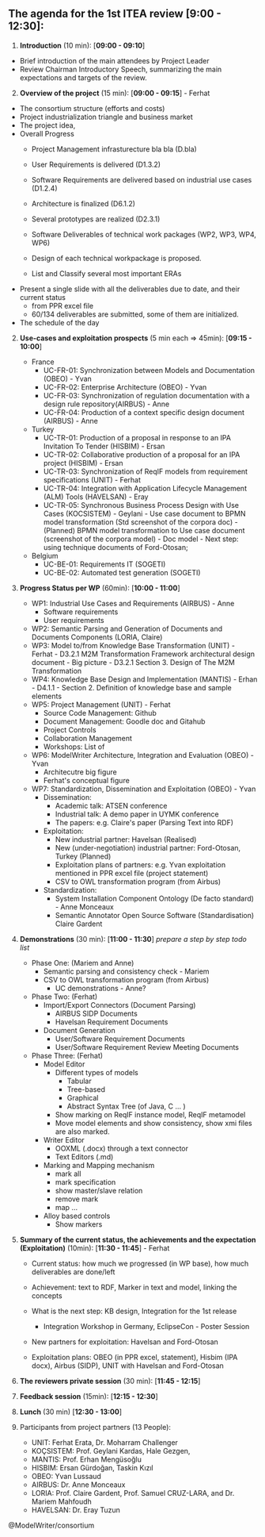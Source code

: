 The agenda for the 1st ITEA review [**9:00 - 12:30**]:
-------

1. **Introduction** (10 min): [**09:00 - 09:10**]
  - Brief introduction of the main attendees by Project Leader
  - Review Chairman Introductory Speech, summarizing the main expectations and targets of the review.
2. **Overview of the project** (15 min): [**09:00 - 09:15**] - Ferhat
  - The consortium structure (efforts and costs)
  - Project industrialization triangle and business market
  - The project idea,
  - Overall Progress
    - Project Management infrasturecture bla bla (D.bla)
    - User Requirements is delivered (D1.3.2)
    - Software Requirements are delivered based on industrial use cases (D1.2.4)
    - Architecture is finalized (D6.1.2)
    - Several prototypes are realized (D2.3.1)
    - Software Deliverables of technical work packages (WP2, WP3, WP4, WP6)
    - Design of each technical workpackage is proposed.
    
    - List and Classify several most important ERAs
  - Present a single slide with all the deliverables due to date, and their current status
    - from PPR excel file
    - 60/134 deliverables are submitted, some of them are initialized.  
  - The schedule of the day
2.  **Use-cases and exploitation prospects** (5 min each => 45min):  [**09:15 - 10:00**]
    - France
      - UC-FR-01: Synchronization between Models and Documentation (OBEO) - Yvan
      - UC-FR-02: Enterprise Architecture (OBEO) - Yvan
      - UC-FR-03: Synchronization of regulation documentation with a design rule repository(AIRBUS) - Anne
      - UC-FR-04: Production of a context specific design document (AIRBUS) - Anne
    - Turkey
      - UC-TR-01: Production of a proposal in response to an IPA Invitation To Tender (HISBIM) - Ersan
      - UC-TR-02: Collaborative production of a proposal for an IPA project (HISBIM) - Ersan
      - UC-TR-03: Synchronization of ReqIF models from requirement specifications (UNIT) - Ferhat
      - UC-TR-04: Integration with Application Lifecycle Management (ALM) Tools (HAVELSAN) - Eray
      - UC-TR-05: Synchronous Business Process Design with Use Cases (KOCSISTEM) - Geylani
            - Use case document to BPMN model transformation (Std screenshot of the corpora doc)
            - (Planned) BPMN model transformation to Use case document (screenshot of the corpora model)
            - Doc model
            - Next step: using technique documents of Ford-Otosan;
    - Belgium
      - UC-BE-01: Requirements IT (SOGETI)
      - UC-BE-02: Automated test generation (SOGETI)

3. **Progress Status per WP** (60min):  [**10:00 - 11:00**]
    - WP1: Industrial Use Cases and Requirements (AIRBUS) - Anne
        - Software requirements
        - User requirements
    - WP2: Semantic Parsing and Generation of Documents and Documents Components (LORIA, Claire)
    - WP3: Model to/from Knowledge Base Transformation (UNIT) - Ferhat
          - D3.2.1 M2M Transformation Framework architectural design document
                     - Big picture
                     - D3.2.1 Section 3. Design of The M2M Transformation
    - WP4: Knowledge Base Design and Implementation (MANTIS) - Erhan
          - D4.1.1 - Section 2. Definition of knowledge base and sample elements
    - WP5: Project Management (UNIT) - Ferhat
        - Source Code Management: Github
        - Document Management: Goodle doc and Gitahub
        - Project Controls
        - Collaboration Management
        - Workshops: List of
    - WP6: ModelWriter Architecture, Integration and Evaluation (OBEO) - Yvan
        - Architecutre big figure
        - Ferhat's conceptual figure
    - WP7: Standardization, Dissemination and Exploitation (OBEO) - Yvan
        - Dissemination:
             - Academic talk: ATSEN conference
             - Industrial talk: A demo paper in UYMK conference
             - The papers: e.g. Claire's paper (Parsing Text into RDF)
        - Exploitation:
             - New industrial partner: Havelsan (Realised)
             - New (under-negotiation) industrial partner: Ford-Otosan, Turkey (Planned)
             - Exploitation plans of partners: e.g. Yvan exploitation mentioned in PPR excel file (project statement)
             - CSV to OWL transformation program (from Airbus)
        - Standardization:
             - System Installation Component Ontology	(De facto standard) - Anne Monceaux
             - Semantic Annotator	Open Source Software (Standardisation)	Claire Gardent

4. **Demonstrations** (30 min): [**11:00 - 11:30**]
   _prepare a step by step todo list_
   * Phase One: (Mariem and Anne)
      - Semantic parsing and consistency check - Mariem
      - CSV to OWL transformation program (from Airbus)
        - UC demonstrations - Anne?
   * Phase Two: (Ferhat)
     - Import/Export Connectors (Document Parsing)
       - AIRBUS SIDP Documents
       - Havelsan Requirement Documents
     - Document Generation
       - User/Software Requirement Documents
       - User/Software Requirement Review Meeting Documents
   * Phase Three: (Ferhat)
     - Model Editor
        - Different types of models
          - Tabular
          - Tree-based
          - Graphical
          - Abstract Syntax Tree (of Java, C ... )
        - Show marking on ReqIF instance model, ReqIF metamodel  
        - Move model elements and show consistency, show xmi files are also marked.
      - Writer Editor
           - OOXML (.docx) through a text connector
           - Text Editors (.md)
      - Marking and Mapping mechanism
        - mark all
         - mark specification
          - show master/slave relation
        - remove mark
        - map ...
      - Alloy based controls
        - Show markers

5. **Summary of the current status, the achievements and the expectation (Exploitation)** (10min): [**11:30 - 11:45**] - Ferhat
    - Current status: how much we progressed (in WP base), how much deliverables are done/left

    - Achievement: text to RDF, Marker in text and model, linking the concepts
    - What is the next step: KB design, Integration for the 1st release
      - Integration Workshop in Germany, EclipseCon - Poster Session
    - New partners for exploitation: Havelsan and Ford-Otosan
    - Exploitation plans: OBEO (in PPR excel, statement), Hisbim (IPA docx), Airbus (SIDP), UNIT with Havelsan and Ford-Otosan

6. **The reviewers private session** (30 min): [**11:45 - 12:15**]

7. **Feedback session** (15min): [**12:15 - 12:30**]

8. **Lunch** (30 min) [**12:30 - 13:00**]

8. Participants from project partners (13 People):
    - UNIT: Ferhat Erata, Dr. Moharram Challenger
    - KOÇSISTEM: Prof. Geylani Kardas, Hale Gezgen,
    - MANTIS: Prof. Erhan Mengüsoğlu
    - HISBIM: Ersan Gürdoğan, Taskin Kızıl
    - OBEO: Yvan Lussaud
    - AIRBUS: Dr. Anne Monceaux
    - LORIA: Prof. Claire Gardent, Prof. Samuel CRUZ-LARA, and Dr. Mariem Mahfoudh
    - HAVELSAN: Dr. Eray Tuzun

@ModelWriter/consortium
